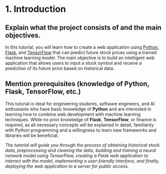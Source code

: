 # 1. Introduction

## Explain what the project consists of and the main objectives.

In this tutorial, you will learn how to create a web application using [Python](https://docs.python.org/3/), [Flask](https://flask.palletsprojects.com/en/3.0.x/), and [TensorFlow](https://www.tensorflow.org/api_docs) that can predict future stock prices using a trained machine learning model. The main objective is to build an intelligent web application that allows users to input a stock symbol and receive a prediction of its future price based on historical data.

## Mention prerequisites (knowledge of Python, Flask, TensorFlow, etc.)

This tutorial is ideal for engineering students, software engineers, and AI enthusiasts who have basic knowledge of **Python** and are interested in learning how to combine web development with machine learning techniques. While no prior knowledge of **Flask**, **TensorFlow**, or finance is required, as all necessary concepts will be explained in detail, familiarity with Python programming and a willingness to learn new frameworks and libraries will be beneficial.

*The tutorial will guide you through the process of obtaining historical stock data, preprocessing and cleaning the data, building and training a neural network model using TensorFlow, creating a Flask web application to interact with the model, implementing a user-friendly interface, and finally, deploying the web application to a server for public access.*